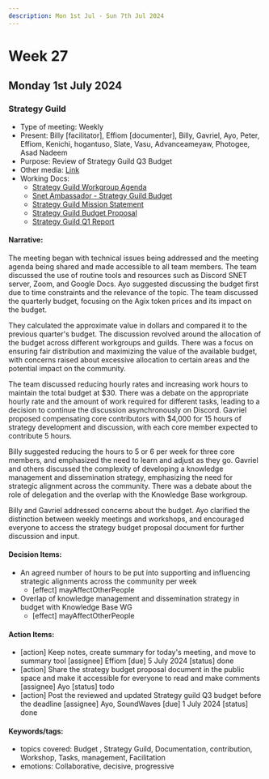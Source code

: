 ```yaml
---
description: Mon 1st Jul - Sun 7th Jul 2024
---
```


# Week 27

## Monday 1st July 2024

### Strategy Guild

- Type of meeting: Weekly
- Present: Billy [facilitator], Effiom [documenter], Billy, Gavriel, Ayo, Peter, Effiom, Kenichi, hogantuso, Slate, Vasu, Advanceameyaw, Photogee, Asad Nadeem
- Purpose: Review of Strategy Guild Q3 Budget
- Other media: [Link](https://app.read.ai/analytics/meetings/01J1QGEJDXAKMDABD9AN3SMYWS?section=notes)
- Working Docs:
  - [Strategy Guild Workgroup Agenda](https://docs.google.com/document/d/1GLfvwLdbq78yVh_InHUa0jPso44YXLk3leqZuBm_tx0/edit)
  - [Snet Ambassador - Strategy Guild Budget](https://docs.google.com/spreadsheets/d/1VpcEllj9j5EUelaCh_PrPfDDGihYxE7n/edit?gid=1502918299#gid=1502918299)
  - [Strategy Guild Mission Statement ](https://docs.google.com/document/d/1bUMpAAwpMXWmfHRouMaH-KHc0iNa-uV59f5NdkRBkEw/edit)
  - [Strategy Guild Budget Proposal](https://docs.google.com/document/d/1OoBnHFgC1UeraWmb9shwoXh606z7evmZFVbA7PR7ZSY/edit#heading=h.5nq6p44lo1za)
  - [Strategy Guild Q1 Report](https://docs.google.com/document/d/1oetSmzKPe0_7VdVUOniZDpBgELiIi68h_lZq2PTQHBI/edit#heading=h.ybfi2uikflvv)

#### Narrative:
The meeting began with technical issues being addressed and the meeting agenda being shared and made accessible to all team members. The team discussed the use of routine tools and resources such as Discord SNET server, Zoom, and Google Docs. Ayo suggested discussing the budget first due to time constraints and the relevance of the topic. The team discussed the quarterly budget, focusing on the Agix token prices and its impact on the budget.

They calculated the approximate value in dollars and compared it to the previous quarter's budget. The discussion revolved around the allocation of the budget across different workgroups and guilds. There was a focus on ensuring fair distribution and maximizing the value of the available budget, with concerns raised about excessive allocation to certain areas and the potential impact on the community.

The team discussed reducing hourly rates and increasing work hours to maintain the total budget at $30. There was a debate on the appropriate hourly rate and the amount of work required for different tasks, leading to a decision to continue the discussion asynchronously on Discord. Gavriel proposed compensating core contributors with $4,000 for 15 hours of strategy development and discussion, with each core member expected to contribute 5 hours.

Billy suggested reducing the hours to 5 or 6 per week for three core members, and emphasized the need to learn and adjust as they go. Gavriel and others discussed the complexity of developing a knowledge management and dissemination strategy, emphasizing the need for strategic alignment across the community. There was a debate about the role of delegation and the overlap with the Knowledge Base workgroup.

Billy and Gavriel addressed concerns about the budget. Ayo clarified the distinction between weekly meetings and workshops, and encouraged everyone to access the strategy budget proposal document for further discussion and input.


#### Decision Items:
- An agreed number of hours to be put into supporting and influencing strategic alignments across the community per week
  - [effect] mayAffectOtherPeople
- Overlap of knowledge management and dissemination strategy in budget with Knowledge Base WG
  - [effect] mayAffectOtherPeople

#### Action Items:
- [action] Keep notes, create summary for today's meeting, and move to summary tool [assignee] Effiom [due] 5 July 2024 [status] done
- [action] Share the strategy budget proposal document in the public space and make it accessible for everyone to read and make comments [assignee] Ayo [status] todo
- [action] Post the reviewed and updated Strategy guild Q3 budget before the deadline [assignee] Ayo, SoundWaves [due] 1 July 2024 [status] done

#### Keywords/tags:
- topics covered: Budget , Strategy Guild, Documentation, contribution, Workshop, Tasks, management, Facilitation
- emotions: Collaborative, decisive, progressive